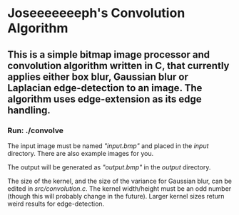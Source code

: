 # Joseeeeeeeph's Convolution Algorithm #

## This is a simple bitmap image processor and convolution algorithm written in C, that currently applies either box blur, Gaussian blur or Laplacian edge-detection to an image. The algorithm uses edge-extension as its edge handling. ###

### Run: ./convolve ###

The input image must be named _"input.bmp"_ and placed in the _input_ directory. There are also example images for you.

The output will be generated as _"output.bmp"_ in the _output_ directory.

The size of the kernel, and the size of the variance for Gaussian blur, can be edited in _src/convolution.c_. The kernel width/height must be an odd number (though this will probably change in the future). Larger kernel sizes return weird results for edge-detection.
